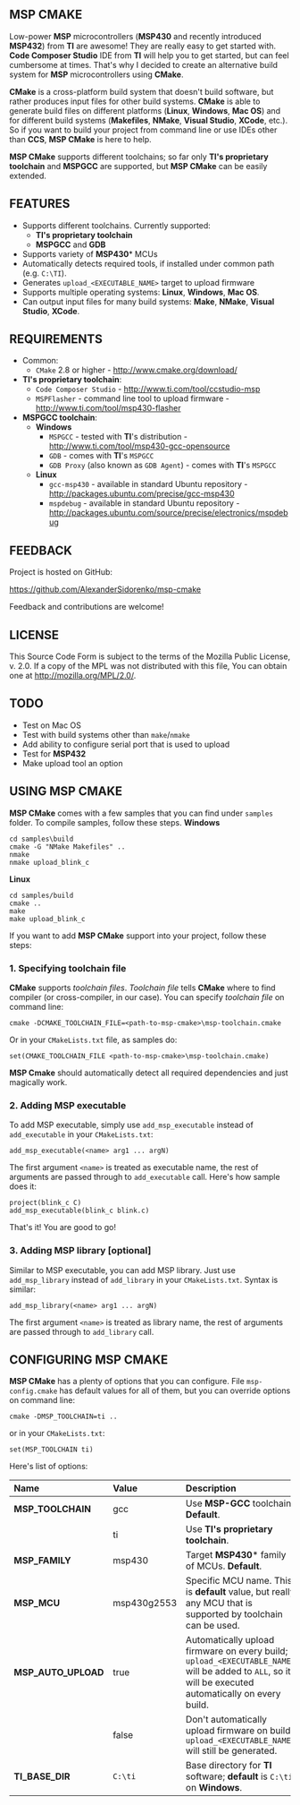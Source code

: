 MSP CMAKE
---------
Low-power **MSP** microcontrollers (**MSP430** and recently introduced **MSP432**) from **TI** are awesome! They are really easy to get started with. **Code Composer Studio** IDE from **TI** will help you to get started, but can feel cumbersome at times.
That's why I decided to create an alternative build system for **MSP** microcontrollers using **CMake**.

**CMake** is a cross-platform build system that doesn't build software, but rather produces input files for other build systems. **CMake** is able to generate build files on different platforms (**Linux**, **Windows**, **Mac OS**) and for different build systems (**Makefiles**, **NMake**, **Visual Studio**, **XCode**, etc.).
So if you want to build your project from command line or use IDEs other than **CCS**, **MSP CMake** is here to help.

**MSP CMake** supports different toolchains; so far only **TI's proprietary toolchain** and **MSPGCC** are supported, but **MSP CMake** can be easily extended.

FEATURES
--------
* Supports different toolchains. Currently supported:
  - **TI's proprietary toolchain**
  - **MSPGCC** and **GDB**
* Supports variety of **MSP430*** MCUs
* Automatically detects required tools, if installed under common path (e.g. `C:\TI`).
* Generates `upload_<EXECUTABLE_NAME>` target to upload firmware
* Supports multiple operating systems: **Linux**, **Windows**, **Mac OS**.
* Can output input files for many build systems: **Make**, **NMake**, **Visual Studio**, **XCode**.

REQUIREMENTS
------------
* Common:
  - `CMake` 2.8 or higher - http://www.cmake.org/download/
* **TI's proprietary toolchain**:
  - `Code Composer Studio` - http://www.ti.com/tool/ccstudio-msp
  - `MSPFlasher` - command line tool to upload firmware - http://www.ti.com/tool/msp430-flasher
* **MSPGCC toolchain**:
  - **Windows**
    + `MSPGCC` - tested with **TI**'s distribution - http://www.ti.com/tool/msp430-gcc-opensource
    + `GDB` - comes with **TI**'s `MSPGCC`
    + `GDB Proxy` (also known as `GDB Agent`) - comes with **TI**'s `MSPGCC`
  - **Linux**
    + `gcc-msp430` - available in standard Ubuntu repository - http://packages.ubuntu.com/precise/gcc-msp430
    + `mspdebug` - available in standard Ubuntu repository - http://packages.ubuntu.com/source/precise/electronics/mspdebug

FEEDBACK
--------
Project is hosted on GitHub:

https://github.com/AlexanderSidorenko/msp-cmake

Feedback and contributions are welcome!

LICENSE
-------
This Source Code Form is subject to the terms of the Mozilla Public License, v. 2.0. If a copy of the MPL was not distributed with this file, You can obtain one at http://mozilla.org/MPL/2.0/.

TODO
----
* Test on Mac OS
* Test with build systems other than `make`/`nmake`
* Add ability to configure serial port that is used to upload
* Test for **MSP432**
* Make upload tool an option

USING MSP CMAKE
---------------
**MSP CMake** comes with a few samples that you can find under `samples` folder. To compile samples, follow these steps.
**Windows**
```
cd samples\build
cmake -G "NMake Makefiles" ..
nmake
nmake upload_blink_c
```
**Linux**
```
cd samples/build
cmake ..
make
make upload_blink_c
```

If you want to add **MSP CMake** support into your project, follow these steps:

### 1. Specifying toolchain file
**CMake** supports *toolchain files*. *Toolchain file* tells **CMake** where to find compiler (or cross-compiler, in our case). You can specify *toolchain file* on command line:
```
cmake -DCMAKE_TOOLCHAIN_FILE=<path-to-msp-cmake>\msp-toolchain.cmake
```
Or in your `CMakeLists.txt` file, as samples do:
```
set(CMAKE_TOOLCHAIN_FILE <path-to-msp-cmake>\msp-toolchain.cmake)
```
**MSP Cmake** should automatically detect all required dependencies and just magically work.

### 2. Adding MSP executable
To add MSP executable, simply use `add_msp_executable` instead of `add_executable` in your `CMakeLists.txt`:
```
add_msp_executable(<name> arg1 ... argN)
```
The first argument `<name>` is treated as executable name, the rest of arguments are passed through to `add_executable` call.
Here's how sample does it:
```
project(blink_c C)
add_msp_executable(blink_c blink.c)
```
That's it! You are good to go!

### 3. Adding MSP library [optional]
Similar to MSP executable, you can add MSP library. Just use `add_msp_library` instead of `add_library` in your `CMakeLists.txt`. Syntax is similar:
```
add_msp_library(<name> arg1 ... argN)
```
The first argument `<name>` is treated as library name, the rest of arguments are passed through to `add_library` call.

CONFIGURING MSP CMAKE
---------------------
**MSP CMake** has a plenty of options that you can configure. File `msp-config.cmake` has default values for all of them, but you can override options on command line:
```
cmake -DMSP_TOOLCHAIN=ti ..
```
or in your `CMakeLists.txt`:
```
set(MSP_TOOLCHAIN ti)
```
Here's list of options:

|**Name**           |**Value**  |**Description**                                                                                                                                      |
|:------------------|:----------|:----------------------------------------------                                                                                                      |
|**MSP_TOOLCHAIN**  |gcc        |Use **MSP-GCC** toolchain. **Default**.                                                                                                              |
|                   |ti         |Use **TI's proprietary toolchain**.                                                                                                                  |
|**MSP_FAMILY**     |msp430     |Target **MSP430*** family of MCUs. **Default**.                                                                                                      |
|**MSP_MCU**        |msp430g2553|Specific MCU name. This is **default** value, but really any MCU that is supported by toolchain can be used.                                         |
|**MSP_AUTO_UPLOAD**|true       |Automatically upload firmware on every build; `upload_<EXECUTABLE_NAME>` will be added to `ALL`, so it will be executed automatically on every build.|
|                   |false      |Don't automatically upload firmware on build; `upload_<EXECUTABLE_NAME>` will still be generated.                                                    |
|**TI_BASE_DIR**    |`C:\ti`    |Base directory for **TI** software; **default** is `C:\ti` on **Windows**.                                                                           |
